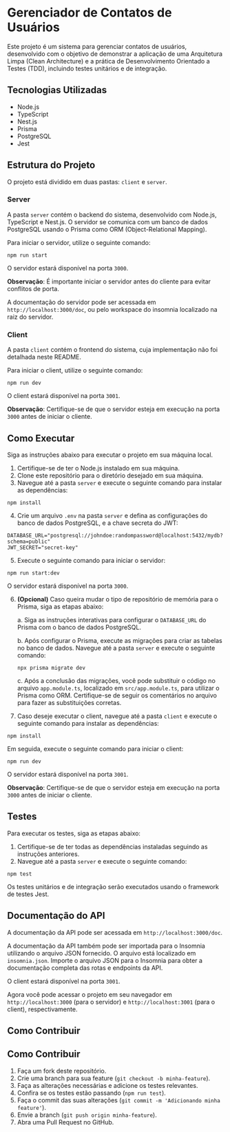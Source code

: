 # Gerenciador de Contatos de Usuários

Este projeto é um sistema para gerenciar contatos de usuários, desenvolvido com o objetivo de demonstrar a aplicação de uma Arquitetura Limpa (Clean Architecture) e a prática de Desenvolvimento Orientado a Testes (TDD), incluindo testes unitários e de integração.

## Tecnologias Utilizadas

- Node.js
- TypeScript
- Nest.js
- Prisma
- PostgreSQL
- Jest

## Estrutura do Projeto

O projeto está dividido em duas pastas: `client` e `server`.

### Server

A pasta `server` contém o backend do sistema, desenvolvido com Node.js, TypeScript e Nest.js. O servidor se comunica com um banco de dados PostgreSQL usando o Prisma como ORM (Object-Relational Mapping).

Para iniciar o servidor, utilize o seguinte comando:

```
npm run start
```

O servidor estará disponível na porta `3000`.

**Observação**: É importante iniciar o servidor antes do cliente para evitar conflitos de porta.

A documentação do servidor pode ser acessada em `http://localhost:3000/doc`, ou pelo workspace do insomnia localizado na raiz do servidor.

### Client

A pasta `client` contém o frontend do sistema, cuja implementação não foi detalhada neste README.

Para iniciar o client, utilize o seguinte comando:

```
npm run dev
```

O client estará disponível na porta `3001`.

**Observação**: Certifique-se de que o servidor esteja em execução na porta `3000` antes de iniciar o cliente.

## Como Executar

Siga as instruções abaixo para executar o projeto em sua máquina local.

1. Certifique-se de ter o Node.js instalado em sua máquina.
2. Clone este repositório para o diretório desejado em sua máquina.
3. Navegue até a pasta `server` e execute o seguinte comando para instalar as dependências:

```
npm install
```

4. Crie um arquivo `.env` na pasta `server` e defina as configurações do banco de dados PostgreSQL, e a chave secreta do JWT:

```
DATABASE_URL="postgresql://johndoe:randompassword@localhost:5432/mydb?schema=public"
JWT_SECRET="secret-key"
```

5. Execute o seguinte comando para iniciar o servidor:

```
npm run start:dev
```

  O servidor estará disponível na porta `3000`.

6. **(Opcional)** Caso queira mudar o tipo de repositório de memória para o Prisma, siga as etapas abaixo:
  
    a. Siga as instruções interativas para configurar o `DATABASE_URL` do Prisma com o banco de dados PostgreSQL.
  
    b. Após configurar o Prisma, execute as migrações para criar as tabelas no banco de dados. Navegue até a pasta `server` e execute o seguinte comando:
    
    ``` npx prisma migrate dev ```
  
    c. Após a conclusão das migrações, você pode substituir o código no arquivo `app.module.ts`, localizado em `src/app.module.ts`, para utilizar o Prisma como ORM. Certifique-se de seguir os comentários no arquivo para fazer as substituições corretas.

7. Caso deseje executar o client, navegue até a pasta `client` e execute o seguinte comando para instalar as dependências:

```
npm install
```

Em seguida, execute o seguinte comando para iniciar o client:
```
npm run dev
```

O servidor estará disponível na porta `3001`.

**Observação**: Certifique-se de que o servidor esteja em execução na porta `3000` antes de iniciar o cliente.

## Testes

Para executar os testes, siga as etapas abaixo:

1. Certifique-se de ter todas as dependências instaladas seguindo as instruções anteriores.
2. Navegue até a pasta `server` e execute o seguinte comando:

```
npm test
```

Os testes unitários e de integração serão executados usando o framework de testes Jest.

## Documentação do API

A documentação da API pode ser acessada em `http://localhost:3000/doc`.

A documentação da API também pode ser importada para o Insomnia utilizando o arquivo JSON fornecido. O arquivo está localizado em `insomnia.json`. Importe o arquivo JSON para o Insomnia para obter a documentação completa das rotas e endpoints da API.

O client estará disponível na porta `3001`.

Agora você pode acessar o projeto em seu navegador em `http://localhost:3000` (para o servidor) e `http://localhost:3001` (para o client), respectivamente.

## Como Contribuir

## Como Contribuir

1. Faça um fork deste repositório.
2. Crie uma branch para sua feature (`git checkout -b minha-feature`).
3. Faça as alterações necessárias e adicione os testes relevantes.
4. Confira se os testes estão passando (`npm run test`).
5. Faça o commit das suas alterações (`git commit -m 'Adicionando minha feature'`).
6. Envie a branch (`git push origin minha-feature`).
7. Abra uma Pull Request no GitHub.




